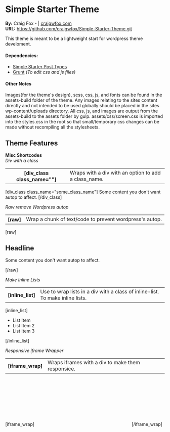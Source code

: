 # Simple Starter Theme
**By:** Craig Fox - | [craigwfox.com](http://craigwfox.com)<br />
**URL:** https://github.com/craigwfox/Simple-Starter-Theme.git

This theme is meant to be a lightweight start for wordpress theme develoment.

#### Dependencies:
- [Simple Starter Post Types](https://github.com/craigwfox/Simple-Starter-Post-Types.git)
- [Grunt](http://gruntjs.com/) *(To edit css and js files)*

#### Other Notes
Images(for the theme's design), scss, css, js, and fonts can be found in the assets-build folder of the theme. Any images relating to the sites content directly and not intended to be used globally should be placed in the sites wp-content/uploads directory. All css, js, and images are output from the assets-build to the assets folder by gulp. assets/css/screen.css is imported into the styles.css in the root so that small/temporary css changes can be made without recompiling all the stylesheets.


## Theme Features

**Misc Shortcodes**<br />
*Div with a class*
<table>
  <tr>
    <th>[div_class class_name=""]</th>
    <td>Wraps with a div with an option to add a class_name.</td>
  </tr>
</table>
        [div_class class_name="some_class_name"]
          Some content you don't want autop to affect.
        [/div_class]

*Raw remove Wordpress autop*
<table>
  <tr>
    <th>[raw]</th>
    <td>Wrap a chunk of text/code to prevent wordpress's autop.</td>
  </tr>
</table>
        [raw]
          <h2>Headline</h2>
          <p>Some content you don't want autop to affect.</p>
        [/raw]

*Make Inline Lists*
<table>
  <tr>
    <th>[inline_list]</th>
    <td>Use to wrap lists in a div with a class of inline-list. To make inline lists.</td>
  </tr>
</table>
        [inline_list]
        <ul>
          <li>List Item</li>
          <li>List Item 2</li>
          <li>List Item 3</li>
        </ul>
        [/inline_list]

*Responsive iframe Wrapper*
<table>
  <tr>
    <th>[iframe_wrap]</th>
    <td>Wraps iframes with a div to make them responsice.</td>
  </tr>
</table>
        [iframe_wrap]
          <iframe src="" frameborder="0"></iframe>
        [/iframe_wrap]